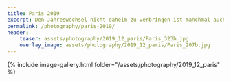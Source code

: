 ```yaml
---
title: Paris 2019
excerpt: Den Jahreswechsel nicht daheim zu verbringen ist manchmal auch ganz schön, und so ging es rund um Silvester 2019 in die französische Hauptstadt.  
permalink: /photography/paris-2019/
header:
    teaser: assets/photography/2019_12_paris/Paris_323b.jpg
    overlay_image: assets/photography/2019_12_paris/Paris_207b.jpg
---
```


{% include image-gallery.html folder="/assets/photography/2019_12_paris" %}